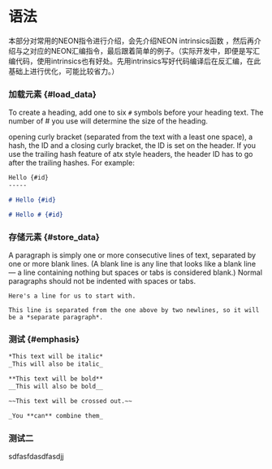 # 语法

本部分对常用的NEON指令进行介绍，会先介绍NEON intrinsics函数 ，然后再介绍与之对应的NEON汇编指令，最后跟着简单的例子。（实际开发中，即便是写汇编代码，使用intrinsics也有好处。先用intrinsics写好代码编译后在反汇编，在此基础上进行优化，可能比较省力。）

### 加载元素 {#load_data}

To create a heading, add one to six `#` symbols before your heading text. The number of # you use will determine the size of the heading.

opening curly bracket (separated from the text with a least one space), a hash, the ID and a closing curly bracket, the ID is set on the header. If you use the trailing hash feature of atx style headers, the header ID has to go after the trailing hashes. For example:

```markdown
Hello {#id}
-----

# Hello {#id}

# Hello # {#id}
```

### 存储元素 {#store_data}

A paragraph is simply one or more consecutive lines of text, separated by one or more blank lines. (A blank line is any line that looks like a blank line — a line containing nothing but spaces or tabs is considered blank.) Normal paragraphs should not be indented with spaces or tabs.

```
Here's a line for us to start with.

This line is separated from the one above by two newlines, so it will be a *separate paragraph*.
```

### 测试 {#emphasis}

```markdown
*This text will be italic*
_This will also be italic_

**This text will be bold**
__This will also be bold__

~~This text will be crossed out.~~

_You **can** combine them_
```

### 测试二

sdfasfdasdfasdjj

